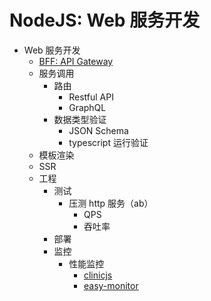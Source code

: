 # NodeJS: Web 服务开发

- Web 服务开发
  - [BFF: API Gateway](./BFF:%20API%20Gateway.md)
  - 服务调用
    - 路由
      - Restful API
      - GraphQL
    - 数据类型验证
      - JSON Schema
      - typescript 运行验证
  - 模板渲染
  - SSR
  - 工程
    - 测试
      - 压测 http 服务（ab）
        - QPS
        - 吞吐率
    - 部署
    - 监控
      - 性能监控
        - [clinicjs](https://clinicjs.org/)
        - [easy-monitor](https://github.com/hyj1991/easy-monitor)